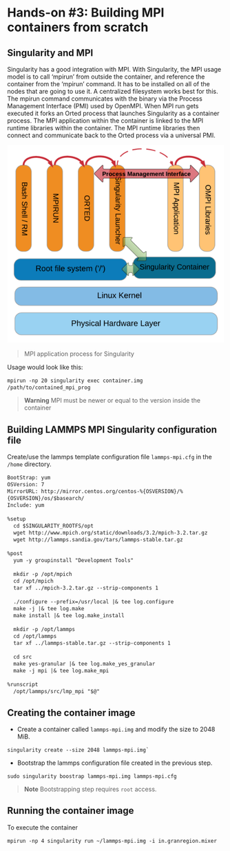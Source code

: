 # Hands-on #3: Building MPI containers from scratch

## Singularity and MPI
Singularity has a good integration with MPI. With Singularity, the MPI usage model is to call ‘mpirun’ from outside the container, and reference the container from the ‘mpirun’ command. It has to be installed on all of the nodes that are going to use it. A centralized filesystem works best for this. The mpirun command communicates with the binary via the Process Management Interface (PMI) used by OpenMPI. When MPI run gets executed it forks an Orted process that launches Singularity as a container process. The MPI application within the container is linked to the MPI runtime libraries within the container. The MPI runtime libraries then connect and communicate back to the Orted process via a universal PMI.

![Singularity MPI application process](singularity-mpi.png)
> MPI application process for Singularity

Usage would look like this:

```shell
mpirun -np 20 singularity exec container.img /path/to/contained_mpi_prog
```

> **Warning** MPI must be newer or equal to the version inside the container

## Building LAMMPS MPI Singularity configuration file

Create/use the lammps template configuration file `lammps-mpi.cfg` in the `/home` directory.

```shell
BootStrap: yum
OSVersion: 7
MirrorURL: http://mirror.centos.org/centos-%{OSVERSION}/%{OSVERSION}/os/$basearch/
Include: yum

%setup
  cd $SINGULARITY_ROOTFS/opt
  wget http://www.mpich.org/static/downloads/3.2/mpich-3.2.tar.gz
  wget http://lammps.sandia.gov/tars/lammps-stable.tar.gz
  
%post
  yum -y groupinstall "Development Tools"

  mkdir -p /opt/mpich
  cd /opt/mpich
  tar xf ../mpich-3.2.tar.gz --strip-components 1

  ./configure --prefix=/usr/local |& tee log.configure
  make -j |& tee log.make
  make install |& tee log.make_install

  mkdir -p /opt/lammps
  cd /opt/lammps
  tar xf ../lammps-stable.tar.gz --strip-components 1

  cd src
  make yes-granular |& tee log.make_yes_granular
  make -j mpi |& tee log.make_mpi

%runscript
  /opt/lammps/src/lmp_mpi "$@"
```

## Creating the container image

* Create a container called `lammps-mpi.img` and modify the size to 2048 MiB.

```
singularity create --size 2048 lammps-mpi.img`
```

* Bootstrap the lammps configuration file created in the previous step.

```
sudo singularity boostrap lammps-mpi.img lammps-mpi.cfg
```
> **Note** Bootstrapping step requires `root` access.

## Running the container image

To execute the container 

```
mpirun -np 4 singularity run ~/lammps-mpi.img -i in.granregion.mixer
```
